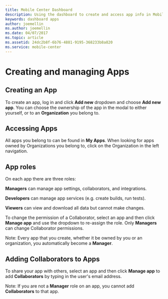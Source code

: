 ```yaml
---
title: Mobile Center Dashboard
description: Using the dashboard to create and access app info in Mobile Center.
keywords: dashboard apps
author: joemellin
ms.author: joemellin
ms.date: 04/07/2017
ms.topic: article
ms.assetid: 24dc2b8f-6b76-4881-9195-368233b8a820
ms.service: mobile-center
---
```


# Creating and managing Apps

## Creating an App

To create an app, log in and click **Add new** dropdown and choose **Add new app**. You can choose the ownership of the app in the modal to either yourself, or to an **Organization** you belong to.

## Accessing Apps

All apps you belong to can be found in **My Apps**. When looking for apps owned by Organizations you belong to, click on the Organization in the left navigation.

## App roles

On each app there are three roles:

**Managers** can manage app settings, collaborators, and integrations.

**Developers** can manage app services (e.g. create builds, run tests).

**Viewers** can view and download all data but cannot make changes.

To change the permission of a Collaborator, select an app and then click **Manage app** and use the dropdown to re-assign the role. Only **Managers** can change Collaborator permissions.

Note: Every app that you create, whether it be owned by you or an organization, you automatically become a **Manager**.

## Adding Collaborators to Apps

To share your app with others, select an app and then click **Manage app** to add **Collaborators** by typing in the user's email address.

Note: If you are not a **Manager** role on an app, you cannot add **Collaborators** to that app.
